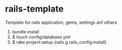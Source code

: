 # rails-template
Template for rails application, gems, settings anf others

1. bundle install
1. $ touch config/database.yml
1. $ rake project:setup (rails g rails_config:install)